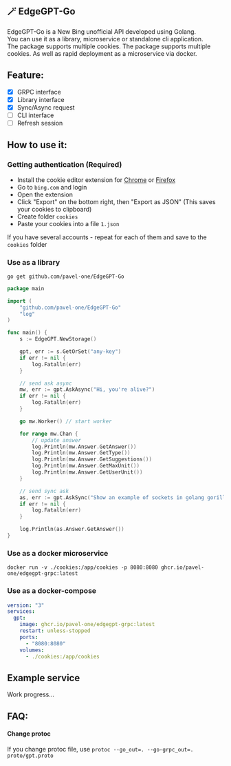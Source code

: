 ## 🪄 EdgeGPT-Go

EdgeGPT-Go is a New Bing unofficial API developed using Golang.  
You can use it as a library, microservice or standalone cli application.  
The package supports multiple cookies.
The package supports multiple cookies. As well as rapid deployment as a microservice via docker.

## Feature:
- [x] GRPC interface
- [x] Library interface
- [x] Sync/Async request
- [ ] CLI interface
- [ ] Refresh session

## How to use it:

### Getting authentication (Required)
- Install the cookie editor extension for [Chrome](https://chrome.google.com/webstore/detail/cookie-editor/hlkenndednhfkekhgcdicdfddnkalmdm) or [Firefox](https://addons.mozilla.org/en-US/firefox/addon/cookie-editor/)
- Go to `bing.com` and login
- Open the extension
- Click "Export" on the bottom right, then "Export as JSON" (This saves your cookies to clipboard)
- Create folder `cookies`
- Paste your cookies into a file `1.json`

If you have several accounts - repeat for each of them and save to the `cookies` folder

### Use as a library
```shell
go get github.com/pavel-one/EdgeGPT-Go
```

```go
package main

import (
	"github.com/pavel-one/EdgeGPT-Go"
	"log"
)

func main() {
	s := EdgeGPT.NewStorage()

	gpt, err := s.GetOrSet("any-key")
	if err != nil {
		log.Fatalln(err)
	}

	// send ask async
	mw, err := gpt.AskAsync("Hi, you're alive?")
	if err != nil {
		log.Fatalln(err)
	}

	go mw.Worker() // start worker

	for range mw.Chan {
		// update answer
		log.Println(mw.Answer.GetAnswer())
		log.Println(mw.Answer.GetType())
		log.Println(mw.Answer.GetSuggestions())
		log.Println(mw.Answer.GetMaxUnit())
		log.Println(mw.Answer.GetUserUnit())
	}

	// send sync ask
	as, err := gpt.AskSync("Show an example of sockets in golang gorilla")
	if err != nil {
		log.Fatalln(err)
	}

	log.Println(as.Answer.GetAnswer())
}
```

### Use as a docker microservice
```shell
docker run -v ./cookies:/app/cookies -p 8080:8080 ghcr.io/pavel-one/edgegpt-grpc:latest
```

### Use as a docker-compose
```yaml
version: "3"
services:
  gpt:
    image: ghcr.io/pavel-one/edgegpt-grpc:latest
    restart: unless-stopped
    ports:
      - "8080:8080"
    volumes:
      - ./cookies:/app/cookies
```

## Example service
Work progress...

## FAQ:
#### Change protoc
If you change protoc file, use `protoc --go_out=. --go-grpc_out=. proto/gpt.proto`